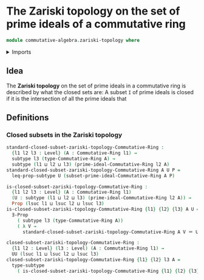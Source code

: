 # The Zariski topology on the set of prime ideals of a commutative ring

```agda
module commutative-algebra.zariski-topology where
```

<details><summary>Imports</summary>

```agda
open import commutative-algebra.commutative-rings
open import commutative-algebra.prime-ideals-commutative-rings

open import foundation.existential-quantification
open import foundation.identity-types
open import foundation.propositions
open import foundation.subtypes
open import foundation.universe-levels
```

</details>

## Idea

The **Zariski topology** on the set of prime ideals in a commutative ring is
described by what the closed sets are: A subset `I` of prime ideals is closed if
it is the intersection of all the prime ideals that

## Definitions

### Closed subsets in the Zariski topology

```agda
standard-closed-subset-zariski-topology-Commutative-Ring :
  {l1 l2 l3 : Level} (A : Commutative-Ring l1) →
  subtype l3 (type-Commutative-Ring A) →
  subtype (l1 ⊔ l2 ⊔ l3) (prime-ideal-Commutative-Ring l2 A)
standard-closed-subset-zariski-topology-Commutative-Ring A U P =
  leq-prop-subtype U (subset-prime-ideal-Commutative-Ring A P)

is-closed-subset-zariski-topology-Commutative-Ring :
  {l1 l2 l3 : Level} (A : Commutative-Ring l1)
  (U : subtype (l1 ⊔ l2 ⊔ l3) (prime-ideal-Commutative-Ring l2 A)) →
  Prop (lsuc l1 ⊔ lsuc l2 ⊔ lsuc l3)
is-closed-subset-zariski-topology-Commutative-Ring {l1} {l2} {l3} A U =
  ∃-Prop
    ( subtype l3 (type-Commutative-Ring A))
    ( λ V →
      standard-closed-subset-zariski-topology-Commutative-Ring A V ＝ U)

closed-subset-zariski-topology-Commutative-Ring :
  {l1 l2 : Level} (l3 : Level) (A : Commutative-Ring l1) →
  UU (lsuc l1 ⊔ lsuc l2 ⊔ lsuc l3)
closed-subset-zariski-topology-Commutative-Ring {l1} {l2} l3 A =
  type-subtype
    ( is-closed-subset-zariski-topology-Commutative-Ring {l1} {l2} {l3} A)
```
